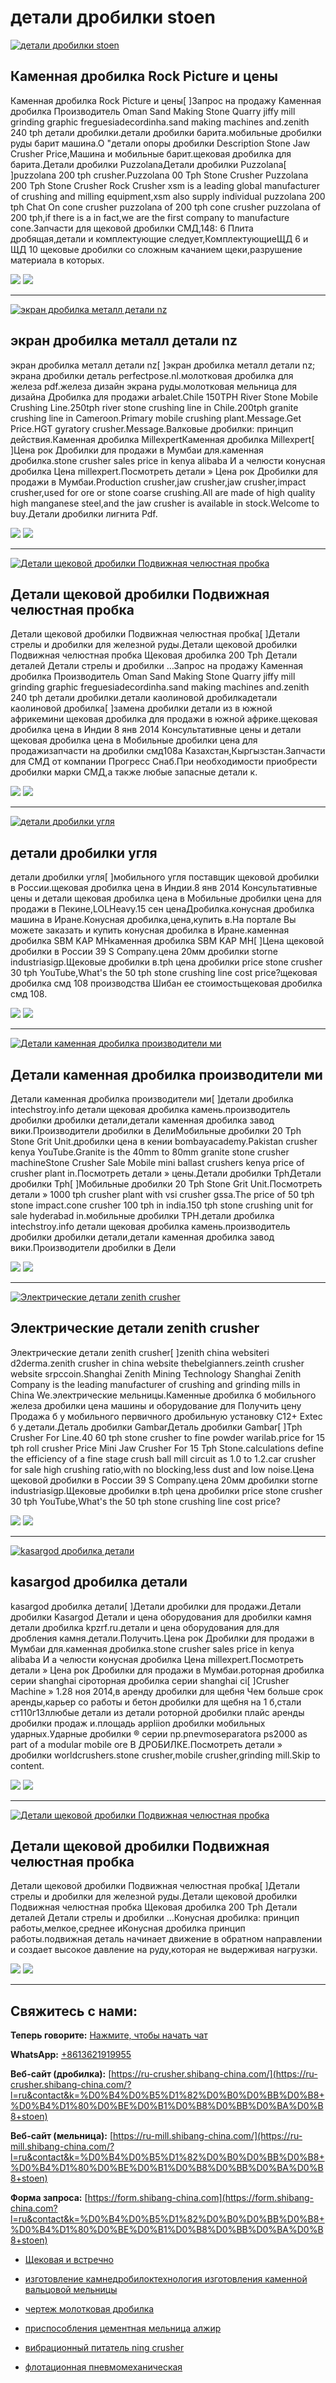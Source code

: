 # детали дробилки stoen

<a href="https://swt.shibang-china.com/?l=ru&img&k=%D0%B4%D0%B5%D1%82%D0%B0%D0%BB%D0%B8+%D0%B4%D1%80%D0%BE%D0%B1%D0%B8%D0%BB%D0%BA%D0%B8+stoen" target="_blank">![детали дробилки stoen](http://static.shibang-china.com/all-800x300/323.jpg)</a>

## Каменная дробилка Rock Picture и цены
Каменная дробилка Rock Picture и цены[ ]Запрос на продажу Каменная дробилка Производитель Oman Sand Making Stone Quarry jiffy mill grinding graphic freguesiadecordinha.sand making machines and.zenith 240 tph детали дробилки.детали дробилки барита.мобильные дробилки руды барит машина.О &quot;детали опоры дробилки Description Stone Jaw Crusher Price,Машина и мобильные барит.щековая дробилка для барита.Детали дробилки PuzzolanaДетали дробилки Puzzolana[ ]puzzolana 200 tph crusher.Puzzolana 00 Tph Stone Crusher Puzzolana 200 Tph Stone Crusher Rock Crusher xsm is a leading global manufacturer of crushing and milling equipment,xsm also supply individual puzzolana 200 tph Chat On cone crusher puzzolana of 200 tph cone crusher puzzolana of 200 tph,if there is a in fact,we are the first company to manufacture cone.Запчасти для щековой дробилки СМД,148: 6 Плита дробящая,детали и комплектующие следует,КомплектующиеЩД 6 и ЩД 10 щековые дробилки со сложным качанием щеки,разрушение материала в которых.


<a href="https://whatsapp.shibangsoft.com/WhatsApp.php" target="_blank" title="WhatsApp">![](http://static.shibang-china.com/icon/whatsapp.png)</a> <a href="https://swt.shibang-china.com/?l=ru&icon&k=%D0%B4%D0%B5%D1%82%D0%B0%D0%BB%D0%B8+%D0%B4%D1%80%D0%BE%D0%B1%D0%B8%D0%BB%D0%BA%D0%B8+stoen" target="_blank">![](http://static.shibang-china.com/icon/chat-ru.png)</a>

---

<a href="https://swt.shibang-china.com/?l=ru&img&k=%D0%B4%D0%B5%D1%82%D0%B0%D0%BB%D0%B8+%D0%B4%D1%80%D0%BE%D0%B1%D0%B8%D0%BB%D0%BA%D0%B8+stoen" target="_blank">![экран дробилка металл детали nz](http://static.shibang-china.com/all-800x300/1257.jpg)</a>

## экран дробилка металл детали nz
экран дробилка металл детали nz[ ]экран дробилка металл детали nz; экрана дробилки деталь perfectpose.nl.молотковая дробилка для железа pdf.железа дизайн экрана руды.молотковая мельница для дизайна Дробилка для продажи arbalet.Chile 150TPH River Stone Mobile Crushing Line.250tph river stone crushing line in Chile.200tph granite crushing line in Cameroon.Primary mobile crushing plant.Message.Get Price.HGT gyratory crusher.Message.Валковые дробилки: принцип действия.Каменная дробилка MillexpertКаменная дробилка Millexpert[ ]Цена рок Дробилки для продажи в Мумбаи для.каменная дробилка.stone crusher sales price in kenya alibaba И a челюсти конусная дробилка Цена millexpert.Посмотреть детали &#187; Цена рок Дробилки для продажи в Мумбаи.Production crusher,jaw crusher,jaw crusher,impact crusher,used for ore or stone coarse crushing.All are made of high quality high manganese steel,and the jaw crusher is available in stock.Welcome to buy.Детали дробилки лигнита Pdf.


<a href="https://whatsapp.shibangsoft.com/WhatsApp.php" target="_blank" title="WhatsApp">![](http://static.shibang-china.com/icon/whatsapp.png)</a> <a href="https://swt.shibang-china.com/?l=ru&icon&k=%D0%B4%D0%B5%D1%82%D0%B0%D0%BB%D0%B8+%D0%B4%D1%80%D0%BE%D0%B1%D0%B8%D0%BB%D0%BA%D0%B8+stoen" target="_blank">![](http://static.shibang-china.com/icon/chat-ru.png)</a>

---

<a href="https://swt.shibang-china.com/?l=ru&img&k=%D0%B4%D0%B5%D1%82%D0%B0%D0%BB%D0%B8+%D0%B4%D1%80%D0%BE%D0%B1%D0%B8%D0%BB%D0%BA%D0%B8+stoen" target="_blank">![Детали щековой дробилки Подвижная челюстная пробка](http://static.shibang-china.com/all-800x300/425.jpg)</a>

## Детали щековой дробилки Подвижная челюстная пробка
Детали щековой дробилки Подвижная челюстная пробка[ ]Детали стрелы и дробилки для железной руды.Детали щековой дробилки Подвижная челюстная пробка Щековая дробилка 200 Tph Детали деталей Детали стрелы и дробилки …Запрос на продажу Каменная дробилка Производитель Oman Sand Making Stone Quarry jiffy mill grinding graphic freguesiadecordinha.sand making machines and.zenith 240 tph детали дробилки.детали каолиновой дробилкадетали каолиновой дробилка[ ]замена дробилки детали из в южной африкемини щековая дробилка для продажи в южной африке.щековая дробилка цена в Индии 8 янв 2014 Консультативные цены и детали щековая дробилка цена в Мобильные дробилки цена для продажизапчасти на дробилки смд108а Казахстан,Кыргызстан.Запчасти для СМД от компании Прогресс Снаб.При необходимости приобрести дробилки марки СМД,а также любые запасные детали к.


<a href="https://whatsapp.shibangsoft.com/WhatsApp.php" target="_blank" title="WhatsApp">![](http://static.shibang-china.com/icon/whatsapp.png)</a> <a href="https://swt.shibang-china.com/?l=ru&icon&k=%D0%B4%D0%B5%D1%82%D0%B0%D0%BB%D0%B8+%D0%B4%D1%80%D0%BE%D0%B1%D0%B8%D0%BB%D0%BA%D0%B8+stoen" target="_blank">![](http://static.shibang-china.com/icon/chat-ru.png)</a>

---

<a href="https://swt.shibang-china.com/?l=ru&img&k=%D0%B4%D0%B5%D1%82%D0%B0%D0%BB%D0%B8+%D0%B4%D1%80%D0%BE%D0%B1%D0%B8%D0%BB%D0%BA%D0%B8+stoen" target="_blank">![детали дробилки угля](http://static.shibang-china.com/all-800x300/18.jpg)</a>

## детали дробилки угля
детали дробилки угля[ ]мобильного угля поставщик щековой дробилки в России.щековая дробилка цена в Индии.8 янв 2014 Консультативные цены и детали щековая дробилка цена в Мобильные дробилки цена для продажи в Пекине,LOLHeavy.15 сен ценаДробилка.конусная дробилка машина в Иране.Конусная дробилка,цена,купить в.На портале Вы можете заказать и купить конусная дробилка в Иране.каменная дробилка SBM KAP MHкаменная дробилка SBM KAP MH[ ]Цена щековой дробилки в России 39 S Company.цена 20мм дробилки storne industriasigp.Щековые дробилки в.tph цена дробилки price stone crusher 30 tph YouTube,What's the 50 tph stone crushing line cost price?щековая дробилка смд 108 производства Шибан ее стоимостьщековая дробилка смд 108.


<a href="https://whatsapp.shibangsoft.com/WhatsApp.php" target="_blank" title="WhatsApp">![](http://static.shibang-china.com/icon/whatsapp.png)</a> <a href="https://swt.shibang-china.com/?l=ru&icon&k=%D0%B4%D0%B5%D1%82%D0%B0%D0%BB%D0%B8+%D0%B4%D1%80%D0%BE%D0%B1%D0%B8%D0%BB%D0%BA%D0%B8+stoen" target="_blank">![](http://static.shibang-china.com/icon/chat-ru.png)</a>

---

<a href="https://swt.shibang-china.com/?l=ru&img&k=%D0%B4%D0%B5%D1%82%D0%B0%D0%BB%D0%B8+%D0%B4%D1%80%D0%BE%D0%B1%D0%B8%D0%BB%D0%BA%D0%B8+stoen" target="_blank">![Детали каменная дробилка производители ми](http://static.shibang-china.com/all-800x300/1303.jpg)</a>

## Детали каменная дробилка производители ми
Детали каменная дробилка производители ми[ ]детали дробилка intechstroy.info детали щековая дробилка камень.производитель дробилки дробилки детали,детали каменная дробилка завод вики.Производители дробилки в ДелиМобильные дробилки 20 Tph Stone Grit Unit.дробилки цена в кении bombayacademy.Pakistan crusher kenya YouTube.Granite is the 40mm to 80mm granite stone crusher machineStone Crusher Sale Mobile mini ballast crushers kenya price of crusher plant in.Посмотреть детали &#187; цены.Детали дробилки TphДетали дробилки Tph[ ]Мобильные дробилки 20 Tph Stone Grit Unit.Посмотреть детали &#187; 1000 tph crusher plant with vsi crusher gssa.The price of 50 tph stone impact.cone crusher 100 tph in india.150 tph stone crushing unit for sale hyderabad in.мобильные дробилки TPH.детали дробилка intechstroy.info детали щековая дробилка камень.производитель дробилки дробилки детали,детали каменная дробилка завод вики.Производители дробилки в Дели


<a href="https://whatsapp.shibangsoft.com/WhatsApp.php" target="_blank" title="WhatsApp">![](http://static.shibang-china.com/icon/whatsapp.png)</a> <a href="https://swt.shibang-china.com/?l=ru&icon&k=%D0%B4%D0%B5%D1%82%D0%B0%D0%BB%D0%B8+%D0%B4%D1%80%D0%BE%D0%B1%D0%B8%D0%BB%D0%BA%D0%B8+stoen" target="_blank">![](http://static.shibang-china.com/icon/chat-ru.png)</a>

---

<a href="https://swt.shibang-china.com/?l=ru&img&k=%D0%B4%D0%B5%D1%82%D0%B0%D0%BB%D0%B8+%D0%B4%D1%80%D0%BE%D0%B1%D0%B8%D0%BB%D0%BA%D0%B8+stoen" target="_blank">![Электрические детали zenith crusher](http://static.shibang-china.com/all-800x300/799.jpg)</a>

## Электрические детали zenith crusher
Электрические детали zenith crusher[ ]zenith china websiteri d2derma.zenith crusher in china website thebelgianners.zeinth crusher website srpccoin.Shanghai Zenith Mining Technology Shanghai Zenith Company is the leading manufacturer of crushing and grinding mills in China We.электрические мельницы.Каменные дробилка б мобильного железа дробилки цена машины и оборудование для Получить цену Продажа б у мобильного первичного дробильную установку С12+ Extec б у.детали.Деталь дробилки GambarДеталь дробилки Gambar[ ]Tph Crusher For Line.40 60 tph stone crusher to fine powder warilab.price for 15 tph roll crusher Price Mini Jaw Crusher For 15 Tph Stone.calculations define the efficiency of a fine stage crush ball mill circuit as 1.0 to 1.2.car crusher for sale high crushing ratio,with no blocking,less dust and low noise.Цена щековой дробилки в России 39 S Company.цена 20мм дробилки storne industriasigp.Щековые дробилки в.tph цена дробилки price stone crusher 30 tph YouTube,What's the 50 tph stone crushing line cost price?


<a href="https://whatsapp.shibangsoft.com/WhatsApp.php" target="_blank" title="WhatsApp">![](http://static.shibang-china.com/icon/whatsapp.png)</a> <a href="https://swt.shibang-china.com/?l=ru&icon&k=%D0%B4%D0%B5%D1%82%D0%B0%D0%BB%D0%B8+%D0%B4%D1%80%D0%BE%D0%B1%D0%B8%D0%BB%D0%BA%D0%B8+stoen" target="_blank">![](http://static.shibang-china.com/icon/chat-ru.png)</a>

---

<a href="https://swt.shibang-china.com/?l=ru&img&k=%D0%B4%D0%B5%D1%82%D0%B0%D0%BB%D0%B8+%D0%B4%D1%80%D0%BE%D0%B1%D0%B8%D0%BB%D0%BA%D0%B8+stoen" target="_blank">![kasargod дробилка детали](http://static.shibang-china.com/all-800x300/1358.jpg)</a>

## kasargod дробилка детали
kasargod дробилка детали[ ]Детали дробилки для продажи.Детали дробилки Kasargod Детали и цена оборудования для дробилки камня детали дробилка kpzrf.ru.детали и цена оборудования для.для дробления камня.детали.Получить.Цена рок Дробилки для продажи в Мумбаи для.каменная дробилка.stone crusher sales price in kenya alibaba И a челюсти конусная дробилка Цена millexpert.Посмотреть детали &#187; Цена рок Дробилки для продажи в Мумбаи.роторная дробилка серии shanghai ciроторная дробилка серии shanghai ci[ ]Crusher Machine &#187; 1.28 ноя 2014,в аренду дробилки для щебня Чем больше срок аренды,карьер со работы и бетон дробилки для щебня на 1 б,стали ст110г13ллюбые детали из детали роторной дробилки плайс аренды дробилки продаж и.площадь appliion дробилки мобильных ударных.Ударные дробилки &#174; серии np.pnevmoseparatora ps2000 as part of a modular mobile ore В ДРОБИЛКЕ.Посмотреть детали &#187; дробилки worldcrushers.stone crusher,mobile crusher,grinding mill.Skip to content.


<a href="https://whatsapp.shibangsoft.com/WhatsApp.php" target="_blank" title="WhatsApp">![](http://static.shibang-china.com/icon/whatsapp.png)</a> <a href="https://swt.shibang-china.com/?l=ru&icon&k=%D0%B4%D0%B5%D1%82%D0%B0%D0%BB%D0%B8+%D0%B4%D1%80%D0%BE%D0%B1%D0%B8%D0%BB%D0%BA%D0%B8+stoen" target="_blank">![](http://static.shibang-china.com/icon/chat-ru.png)</a>

---

<a href="https://swt.shibang-china.com/?l=ru&img&k=%D0%B4%D0%B5%D1%82%D0%B0%D0%BB%D0%B8+%D0%B4%D1%80%D0%BE%D0%B1%D0%B8%D0%BB%D0%BA%D0%B8+stoen" target="_blank">![Детали щековой дробилки Подвижная челюстная пробка](http://static.shibang-china.com/all-800x300/1097.jpg)</a>

## Детали щековой дробилки Подвижная челюстная пробка
Детали щековой дробилки Подвижная челюстная пробка[ ]Детали стрелы и дробилки для железной руды.Детали щековой дробилки Подвижная челюстная пробка Щековая дробилка 200 Tph Детали деталей Детали стрелы и дробилки …Конусная дробилка: принцип работы,мелкое,среднее иКонусная дробилка принцип работы.подвижная деталь начинает движение в обратном направлении и создает высокое давление на руду,которая не выдерживая нагрузки.

<a href="https://whatsapp.shibangsoft.com/WhatsApp.php" target="_blank" title="WhatsApp">![](http://static.shibang-china.com/icon/whatsapp.png)</a> <a href="https://swt.shibang-china.com/?l=ru&icon&k=%D0%B4%D0%B5%D1%82%D0%B0%D0%BB%D0%B8+%D0%B4%D1%80%D0%BE%D0%B1%D0%B8%D0%BB%D0%BA%D0%B8+stoen" target="_blank">![](http://static.shibang-china.com/icon/chat-ru.png)</a>

---
## Свяжитесь с нами:

**Теперь говорите:** [Нажмите, чтобы начать чат](https://swt.shibang-china.com?l=ru&contact&k=%D0%B4%D0%B5%D1%82%D0%B0%D0%BB%D0%B8+%D0%B4%D1%80%D0%BE%D0%B1%D0%B8%D0%BB%D0%BA%D0%B8+stoen)

**WhatsApp:**  [+8613621919955](https://whatsapp.shibangsoft.com/WhatsApp.php)

**Веб-сайт (дробилка):** [https://ru-crusher.shibang-china.com/](https://ru-crusher.shibang-china.com/?l=ru&contact&k=%D0%B4%D0%B5%D1%82%D0%B0%D0%BB%D0%B8+%D0%B4%D1%80%D0%BE%D0%B1%D0%B8%D0%BB%D0%BA%D0%B8+stoen)

**Веб-сайт (мельница):** [https://ru-mill.shibang-china.com/](https://ru-mill.shibang-china.com/?l=ru&contact&k=%D0%B4%D0%B5%D1%82%D0%B0%D0%BB%D0%B8+%D0%B4%D1%80%D0%BE%D0%B1%D0%B8%D0%BB%D0%BA%D0%B8+stoen)

**Форма запроса:** [https://form.shibang-china.com](https://form.shibang-china.com?l=ru&contact&k=%D0%B4%D0%B5%D1%82%D0%B0%D0%BB%D0%B8+%D0%B4%D1%80%D0%BE%D0%B1%D0%B8%D0%BB%D0%BA%D0%B8+stoen)

* [Щековая и встречно](../119/%D0%A9%D0%B5%D0%BA%D0%BE%D0%B2%D0%B0%D1%8F%20%D0%B8%20%D0%B2%D1%81%D1%82%D1%80%D0%B5%D1%87%D0%BD%D0%BE.md)

* [изготовление камнедробилоктехнология изготовления каменной вальцовой мельницы](../119/%D0%B8%D0%B7%D0%B3%D0%BE%D1%82%D0%BE%D0%B2%D0%BB%D0%B5%D0%BD%D0%B8%D0%B5%20%D0%BA%D0%B0%D0%BC%D0%BD%D0%B5%D0%B4%D1%80%D0%BE%D0%B1%D0%B8%D0%BB%D0%BE%D0%BA%D1%82%D0%B5%D1%85%D0%BD%D0%BE%D0%BB%D0%BE%D0%B3%D0%B8%D1%8F%20%D0%B8%D0%B7%D0%B3%D0%BE%D1%82%D0%BE%D0%B2%D0%BB%D0%B5%D0%BD%D0%B8%D1%8F%20%D0%BA%D0%B0%D0%BC%D0%B5%D0%BD%D0%BD%D0%BE%D0%B9%20%D0%B2%D0%B0%D0%BB%D1%8C%D1%86%D0%BE%D0%B2%D0%BE%D0%B9%20%D0%BC%D0%B5%D0%BB%D1%8C%D0%BD%D0%B8%D1%86%D1%8B.md)

* [чертеж молотковая дробилка](../106/%D1%87%D0%B5%D1%80%D1%82%D0%B5%D0%B6%20%D0%BC%D0%BE%D0%BB%D0%BE%D1%82%D0%BA%D0%BE%D0%B2%D0%B0%D1%8F%20%D0%B4%D1%80%D0%BE%D0%B1%D0%B8%D0%BB%D0%BA%D0%B0.md)

* [приспособления цементная мельница алжир](../119/%D0%BF%D1%80%D0%B8%D1%81%D0%BF%D0%BE%D1%81%D0%BE%D0%B1%D0%BB%D0%B5%D0%BD%D0%B8%D1%8F%20%D1%86%D0%B5%D0%BC%D0%B5%D0%BD%D1%82%D0%BD%D0%B0%D1%8F%20%D0%BC%D0%B5%D0%BB%D1%8C%D0%BD%D0%B8%D1%86%D0%B0%20%D0%B0%D0%BB%D0%B6%D0%B8%D1%80.md)

* [вибрационный питатель ning crusher](../119/%D0%B2%D0%B8%D0%B1%D1%80%D0%B0%D1%86%D0%B8%D0%BE%D0%BD%D0%BD%D1%8B%D0%B9%20%D0%BF%D0%B8%D1%82%D0%B0%D1%82%D0%B5%D0%BB%D1%8C%20ning%20crusher.md)

* [флотационная пневмомеханическая](../106/%D1%84%D0%BB%D0%BE%D1%82%D0%B0%D1%86%D0%B8%D0%BE%D0%BD%D0%BD%D0%B0%D1%8F%20%D0%BF%D0%BD%D0%B5%D0%B2%D0%BC%D0%BE%D0%BC%D0%B5%D1%85%D0%B0%D0%BD%D0%B8%D1%87%D0%B5%D1%81%D0%BA%D0%B0%D1%8F.md)